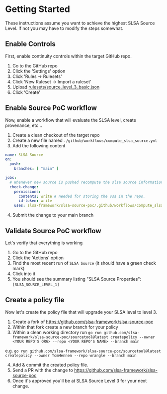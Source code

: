 # Getting Started

These instructions assume you want to achieve the highest SLSA Source Level.
If not you may have to modify the steps somewhat.

## Enable Controls

First, enable continuity controls within the target GitHub repo.

1. Go to the GitHub repo
2. Click the 'Settings' option
3. Click 'Rules -> Rulesets'
4. Click 'New Ruleset -> Import a ruleset'
5. Upload [rulesets/source_level_3_basic.json](rulesets/source_level_3_basic.json)
6. Click 'Create'

## Enable Source PoC workflow

Now, enable a workflow that will evaluate the SLSA level, create provenance, etc...

1. Create a clean checkout of the target repo
2. Create a new file named `./github/workflows/compute_slsa_source.yml`
3. Add the following content

```yaml
name: SLSA Source
on:
  push:
    branches: [ "main" ]

jobs:
  # Whenever new source is pushed recompute the slsa source information.
  check-change:
    permissions:
      contents: write # needed for storing the vsa in the repo.
      id-token: write
    uses: slsa-framework/slsa-source-poc/.github/workflows/compute_slsa_source.yml@main

```

4. Submit the change to your main branch

## Validate Source PoC workflow

Let's verify that everything is working

1. Go to the GitHub repo
2. Click the 'Actions' option
3. Find the most recent run of `SLSA Source` (it should have a green check mark)
4. Click into it
5. You should see the summary listing "SLSA Source Properties": `[SLSA_SOURCE_LEVEL_1]`

## Create a policy file

Now let's create the policy file that will upgrade your SLSA level to level 3.

1. Create a fork of https://github.com/slsa-framework/slsa-source-poc
2. Within that fork create a new branch for your policy
3. Within a clean working directory run
`go run github.com/slsa-framework/slsa-source-poc/sourcetool@latest createpolicy --owner <YOUR REPO'S ORG> --repo <YOUR REPO'S NAME> --branch main`

e.g.
`go run github.com/slsa-framework/slsa-source-poc/sourcetool@latest createpolicy --owner TomHennen --repo wrangle --branch main`

4. Add & commit the created policy file.
5. Send a PR with the change to https://github.com/slsa-framework/slsa-source-poc
6. Once it's approved you'll be at SLSA Source Level 3 for your next change.
